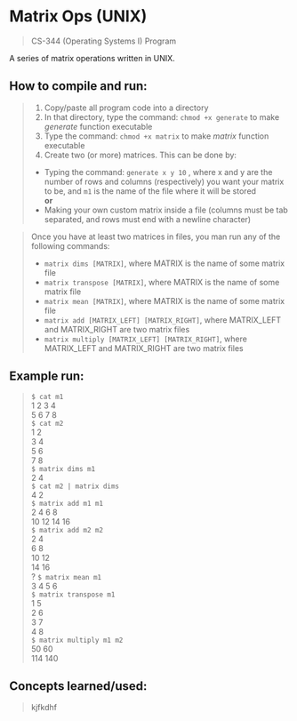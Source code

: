 # Matrix Ops (UNIX)

> CS-344 (Operating Systems I) Program

A series of matrix operations written in UNIX.

## How to compile and run:
> 1. Copy/paste all program code into a directory
> 2. In that directory, type the command: `chmod +x generate` to make *generate* function executable  
> 3. Type the command: `chmod +x matrix` to make *matrix* function executable
> 4. Create two (or more) matrices. This can be done by:
> - Typing the command: `generate x y 10` , where x and y are the  number of rows and columns (respectively) you want your matrix to be, and `m1` is the name of the file where it will be stored  
> **or**  
> - Making your own custom matrix inside a file (columns must be tab separated, and rows must end with a newline character)  

> Once you have at least two matrices in files, you man run any of the following commands:
> - `matrix dims [MATRIX]`, where MATRIX is the name of some matrix file  
> - `matrix transpose [MATRIX]`, where MATRIX is the name of some matrix file  
> - `matrix mean [MATRIX]`, where MATRIX is the name of some matrix file  
> - `matrix add [MATRIX_LEFT] [MATRIX_RIGHT]`, where MATRIX_LEFT and MATRIX_RIGHT are two matrix files  
> - `matrix multiply [MATRIX_LEFT] [MATRIX_RIGHT]`, where MATRIX_LEFT and MATRIX_RIGHT are two matrix files  

## Example run:
> `$ cat m1`  
> 1	2	3	4  
> 5	6	7	8  
> `$ cat m2`  
> 1	2  
> 3	4  
> 5	6  
> 7	8  
> `$ matrix dims m1`  
> 2 4  
> `$ cat m2 | matrix dims`  
> 4 2  
> `$ matrix add m1 m1`  
> 2	4	6	8  
> 10	12	14	16  
> `$ matrix add m2 m2`  
> 2	4  
> 6	8  
> 10	12  
> 14	16  
? `$ matrix mean m1`  
> 3	4	5	6  
> `$ matrix transpose m1`  
> 1	5  
> 2	6  
> 3	7  
> 4	8  
> `$ matrix multiply m1 m2`  
> 50	60  
> 114	140  

## Concepts learned/used:
> kjfkdhf

